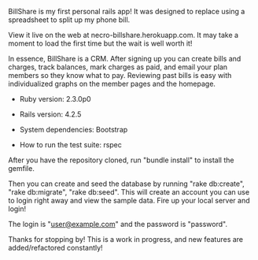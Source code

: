 BillShare is my first personal rails app! It was designed to replace using a
spreadsheet to split up my phone bill.

View it live on the web at necro-billshare.herokuapp.com. It may take a moment 
to load the first time but the wait is well worth it!

In essence, BillShare is a CRM. After signing up you can create bills and 
charges, track balances, mark charges as paid, and email your plan members so 
they know what to pay. Reviewing past bills is easy with individualized graphs 
on the member pages and the homepage.

* Ruby version: 2.3.0p0

* Rails version: 4.2.5 

* System dependencies: Bootstrap

* How to run the test suite: rspec

After you have the repository cloned, run "bundle install" to install the gemfile.

Then you can create and seed the database by running "rake db:create", 
  "rake db:migrate", "rake db:seed". This will create an account you can use to
  login right away and view the sample data. Fire up your local server and login!
  
  The login is "user@example.com" and the password is "password".

Thanks for stopping by! This is a work in progress, and new features are 
added/refactored constantly! 